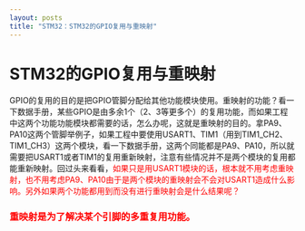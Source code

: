 ```yaml
---
layout: posts
title: "STM32：STM32的GPIO复用与重映射"
---
```


# STM32的GPIO复用与重映射
GPIO的复用的目的是把GPIO管脚分配给其他功能模块使用。重映射的功能？看一下数据手册，某些GPIO是由多余1个（2、3等更多个）的复用功能，而如果工程中这两个功能功能模块都需要的话，怎么办呢，这就是重映射的目的。拿PA9、PA10这两个管脚举例子，如果工程中要使用USART1、TIM1（用到TIM1_CH2、TIM1_CH3）这两个模块，看一下数据手册，这两个同能都是PA9、PA10，所以就需要把USART1或者TIM1的复用重新映射，注意有些情况并不是两个模块的复用都能重新映射。回过头来看看，<font color="red">如果只是用USART1模块的话，根本就不用考虑重映射，也不用考虑PA9、PA10由于是两个模块的重映射会不会对USART1造成什么影响。另外如果两个功能都用到而没有进行重映射会是什么结果呢？

### 重映射是为了解决某个引脚的多重复用功能。</font>